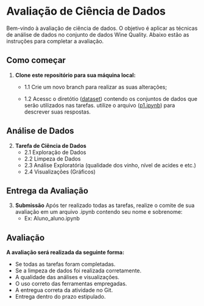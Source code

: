 # Avaliação de Ciência de Dados

Bem-vindo à avaliação de ciência de dados. O objetivo é aplicar as técnicas de análise de dados no conjunto de dados Wine Quality. Abaixo estão as instruções para completar a avaliação.

## Como começar
1. **Clone este repositório para sua máquina local:**
   -  1.1 Crie um novo branch para realizar as suas alterações;

   -  1.2 Acessc o diretótio ([dataset](https://github.com/claytontey/DS_Unesp/tree/main/P1/dataset)) contendo os conjuntos de dados que serão utilizados nas tarefas. utilize o arquivo ([p1.ipynb](https://github.com/claytontey/DS_Unesp/blob/main/P1/p1.ipynb)) para descrever suas respostas.
 
## Análise de Dados
2. **Tarefa de Ciência de Dados**
   - 2.1 Exploração de Dados
   - 2.2 Limpeza de Dados
   - 2.3 Análise Exploratória (qualidade dos vinho, nível de acides e etc.)
   - 2.4 Visualizações (Gráficos)


## Entrega da Avaliação
3. **Submissão**
Após ter realizado todas as tarefas, realize o comite de sua avaliação em um arquivo .ipynb contendo seu nome e sobrenome:
   - Ex: Aluno_aluno.ipynb


## Avaliação
**A avaliação será realizada da seguinte forma:**
- Se todas as tarefas foram completadas.
- Se a limpeza de dados foi realizada corretamente.
- A qualidade das análises e visualizações.
- O uso correto das ferramentas empregadas.
- A entregua correta da atividade no Git.
- Entrega dentro do prazo estipulado.
